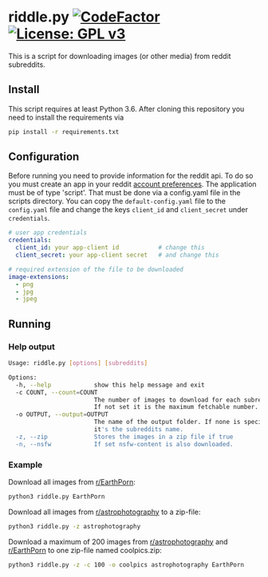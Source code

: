 # riddle.py [![CodeFactor](https://www.codefactor.io/repository/github/trivernis/reddit-riddle/badge)](https://www.codefactor.io/repository/github/trivernis/reddit-riddle) [![License: GPL v3](https://img.shields.io/badge/License-GPL%20v3-blue.svg?style=flat-square)](https://www.gnu.org/licenses/gpl-3.0) 

This is a script for downloading images (or other media) from reddit subreddits.

## Install

This script requires at least Python 3.6.
After cloning this repository you need to install the requirements via 

```sh
pip install -r requirements.txt
```

## Configuration

Before running you need to provide information for the reddit api.
To do so you must create an app in your reddit [account preferences](https://www.reddit.com/prefs/apps).
The application must be of type 'script'. 
That must be done via a config.yaml file in the scripts directory.
You can copy the `default-config.yaml` file to the `config.yaml` file and change the keys
`client_id` and `client_secret` under `credentials`.

```yaml
# user app credentials
credentials:
  client_id: your app-client id           # change this
  client_secret: your app-client secret   # and change this

# required extension of the file to be downloaded
image-extensions:
  - png
  - jpg
  - jpeg
```

## Running

### Help output

```sh
Usage: riddle.py [options] [subreddits]

Options:
  -h, --help            show this help message and exit
  -c COUNT, --count=COUNT
                        The number of images to download for each subreddit.
                        If not set it is the maximum fetchable number.
  -o OUTPUT, --output=OUTPUT
                        The name of the output folder. If none is specified,
                        it's the subreddits name.
  -z, --zip             Stores the images in a zip file if true
  -n, --nsfw            If set nsfw-content is also downloaded.
```

### Example

Download all images from [r/EarthPorn](https://EarthPorn.reddit.com):

```sh
python3 riddle.py EarthPorn
```

Download all images from [r/astrophotography](https://astrophotography.reddit.com) to a zip-file:

```sh
python3 riddle.py -z astrophotography
```

Download a maximum of 200 images from [r/astrophotography](https://astrophotography.reddit.com) and [r/EarthPorn](https://EarthPorn.reddit.com) to one zip-file named coolpics.zip:

```sh
python3 riddle.py -z -c 100 -o coolpics astrophotography EarthPorn
```
